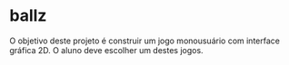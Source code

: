# ballz
O objetivo deste projeto é construir um jogo monousuário com interface gráfica 2D. O aluno deve escolher um destes jogos.
